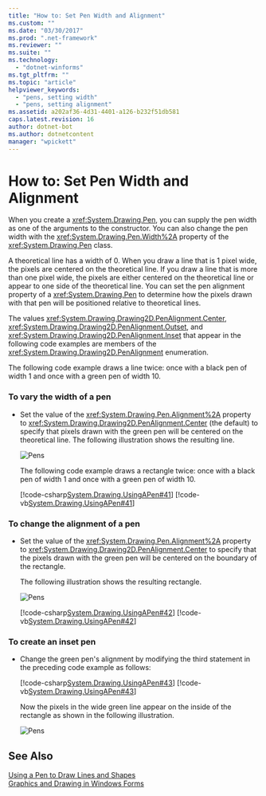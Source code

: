 ```yaml
---
title: "How to: Set Pen Width and Alignment"
ms.custom: ""
ms.date: "03/30/2017"
ms.prod: ".net-framework"
ms.reviewer: ""
ms.suite: ""
ms.technology: 
  - "dotnet-winforms"
ms.tgt_pltfrm: ""
ms.topic: "article"
helpviewer_keywords: 
  - "pens, setting width"
  - "pens, setting alignment"
ms.assetid: a202af36-4d31-4401-a126-b232f51db581
caps.latest.revision: 16
author: dotnet-bot
ms.author: dotnetcontent
manager: "wpickett"
---
```

# How to: Set Pen Width and Alignment
When you create a <xref:System.Drawing.Pen>, you can supply the pen width as one of the arguments to the constructor. You can also change the pen width with the <xref:System.Drawing.Pen.Width%2A> property of the <xref:System.Drawing.Pen> class.  
  
 A theoretical line has a width of 0. When you draw a line that is 1 pixel wide, the pixels are centered on the theoretical line. If you draw a line that is more than one pixel wide, the pixels are either centered on the theoretical line or appear to one side of the theoretical line. You can set the pen alignment property of a <xref:System.Drawing.Pen> to determine how the pixels drawn with that pen will be positioned relative to theoretical lines.  
  
 The values <xref:System.Drawing.Drawing2D.PenAlignment.Center>, <xref:System.Drawing.Drawing2D.PenAlignment.Outset>, and <xref:System.Drawing.Drawing2D.PenAlignment.Inset> that appear in the following code examples are members of the <xref:System.Drawing.Drawing2D.PenAlignment> enumeration.  
  
 The following code example draws a line twice: once with a black pen of width 1 and once with a green pen of width 10.  
  
### To vary the width of a pen  
  
-   Set the value of the <xref:System.Drawing.Pen.Alignment%2A> property to <xref:System.Drawing.Drawing2D.PenAlignment.Center> (the default) to specify that pixels drawn with the green pen will be centered on the theoretical line. The following illustration shows the resulting line.  
  
     ![Pens](../../../../docs/framework/winforms/advanced/media/pens1a.gif "pens1A")  
  
     The following code example draws a rectangle twice: once with a black pen of width 1 and once with a green pen of width 10.  
  
     [!code-csharp[System.Drawing.UsingAPen#41](../../../../samples/snippets/csharp/VS_Snippets_Winforms/System.Drawing.UsingAPen/CS/Class1.cs#41)]
     [!code-vb[System.Drawing.UsingAPen#41](../../../../samples/snippets/visualbasic/VS_Snippets_Winforms/System.Drawing.UsingAPen/VB/Class1.vb#41)]  
  
### To change the alignment of a pen  
  
-   Set the value of the <xref:System.Drawing.Pen.Alignment%2A> property to <xref:System.Drawing.Drawing2D.PenAlignment.Center> to specify that the pixels drawn with the green pen will be centered on the boundary of the rectangle.  
  
     The following illustration shows the resulting rectangle.  
  
     ![Pens](../../../../docs/framework/winforms/advanced/media/pens2.gif "pens2")  
  
     [!code-csharp[System.Drawing.UsingAPen#42](../../../../samples/snippets/csharp/VS_Snippets_Winforms/System.Drawing.UsingAPen/CS/Class1.cs#42)]
     [!code-vb[System.Drawing.UsingAPen#42](../../../../samples/snippets/visualbasic/VS_Snippets_Winforms/System.Drawing.UsingAPen/VB/Class1.vb#42)]  
  
### To create an inset pen  
  
-   Change the green pen's alignment by modifying the third statement in the preceding code example as follows:  
  
     [!code-csharp[System.Drawing.UsingAPen#43](../../../../samples/snippets/csharp/VS_Snippets_Winforms/System.Drawing.UsingAPen/CS/Class1.cs#43)]
     [!code-vb[System.Drawing.UsingAPen#43](../../../../samples/snippets/visualbasic/VS_Snippets_Winforms/System.Drawing.UsingAPen/VB/Class1.vb#43)]  
  
     Now the pixels in the wide green line appear on the inside of the rectangle as shown in the following illustration.  
  
     ![Pens](../../../../docs/framework/winforms/advanced/media/pens3.gif "pens3")  
  
## See Also  
 [Using a Pen to Draw Lines and Shapes](../../../../docs/framework/winforms/advanced/using-a-pen-to-draw-lines-and-shapes.md)   
 [Graphics and Drawing in Windows Forms](../../../../docs/framework/winforms/advanced/graphics-and-drawing-in-windows-forms.md)
